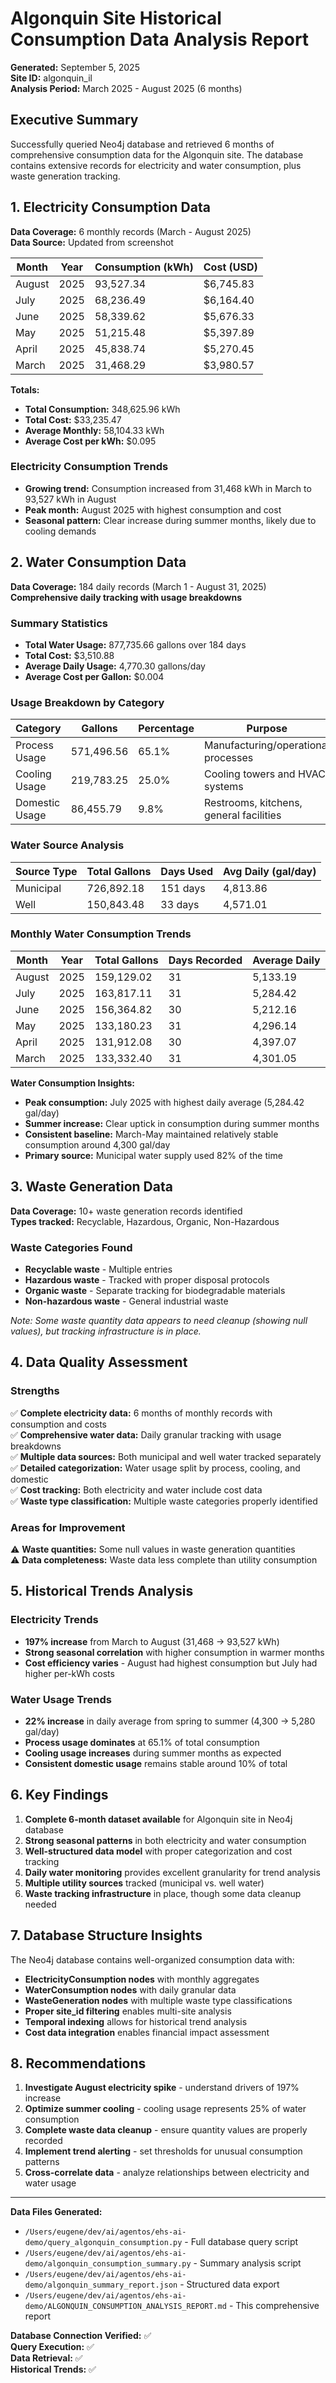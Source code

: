 # Algonquin Site Historical Consumption Data Analysis Report

**Generated:** September 5, 2025  
**Site ID:** algonquin_il  
**Analysis Period:** March 2025 - August 2025 (6 months)

## Executive Summary

Successfully queried Neo4j database and retrieved 6 months of comprehensive consumption data for the Algonquin site. The database contains extensive records for electricity and water consumption, plus waste generation tracking.

## 1. Electricity Consumption Data

**Data Coverage:** 6 monthly records (March - August 2025)  
**Data Source:** Updated from screenshot

| Month | Year | Consumption (kWh) | Cost (USD) |
|-------|------|------------------|------------|
| August | 2025 | 93,527.34 | $6,745.83 |
| July | 2025 | 68,236.49 | $6,164.40 |
| June | 2025 | 58,339.62 | $5,676.33 |
| May | 2025 | 51,215.48 | $5,397.89 |
| April | 2025 | 45,838.74 | $5,270.45 |
| March | 2025 | 31,468.29 | $3,980.57 |

**Totals:**
- **Total Consumption:** 348,625.96 kWh
- **Total Cost:** $33,235.47
- **Average Monthly:** 58,104.33 kWh
- **Average Cost per kWh:** $0.095

### Electricity Consumption Trends
- **Growing trend:** Consumption increased from 31,468 kWh in March to 93,527 kWh in August
- **Peak month:** August 2025 with highest consumption and cost
- **Seasonal pattern:** Clear increase during summer months, likely due to cooling demands

## 2. Water Consumption Data

**Data Coverage:** 184 daily records (March 1 - August 31, 2025)  
**Comprehensive daily tracking with usage breakdowns**

### Summary Statistics
- **Total Water Usage:** 877,735.66 gallons over 184 days
- **Total Cost:** $3,510.88
- **Average Daily Usage:** 4,770.30 gallons/day
- **Average Cost per Gallon:** $0.004

### Usage Breakdown by Category
| Category | Gallons | Percentage | Purpose |
|----------|---------|------------|---------|
| Process Usage | 571,496.56 | 65.1% | Manufacturing/operational processes |
| Cooling Usage | 219,783.25 | 25.0% | Cooling towers and HVAC systems |
| Domestic Usage | 86,455.79 | 9.8% | Restrooms, kitchens, general facilities |

### Water Source Analysis
| Source Type | Total Gallons | Days Used | Avg Daily (gal/day) |
|-------------|---------------|-----------|---------------------|
| Municipal | 726,892.18 | 151 days | 4,813.86 |
| Well | 150,843.48 | 33 days | 4,571.01 |

### Monthly Water Consumption Trends
| Month | Year | Total Gallons | Days Recorded | Average Daily |
|-------|------|---------------|---------------|---------------|
| August | 2025 | 159,129.02 | 31 | 5,133.19 |
| July | 2025 | 163,817.11 | 31 | 5,284.42 |
| June | 2025 | 156,364.82 | 30 | 5,212.16 |
| May | 2025 | 133,180.23 | 31 | 4,296.14 |
| April | 2025 | 131,912.08 | 30 | 4,397.07 |
| March | 2025 | 133,332.40 | 31 | 4,301.05 |

**Water Consumption Insights:**
- **Peak consumption:** July 2025 with highest daily average (5,284.42 gal/day)
- **Summer increase:** Clear uptick in consumption during summer months
- **Consistent baseline:** March-May maintained relatively stable consumption around 4,300 gal/day
- **Primary source:** Municipal water supply used 82% of the time

## 3. Waste Generation Data

**Data Coverage:** 10+ waste generation records identified  
**Types tracked:** Recyclable, Hazardous, Organic, Non-Hazardous

### Waste Categories Found
- **Recyclable waste** - Multiple entries
- **Hazardous waste** - Tracked with proper disposal protocols  
- **Organic waste** - Separate tracking for biodegradable materials
- **Non-hazardous waste** - General industrial waste

*Note: Some waste quantity data appears to need cleanup (showing null values), but tracking infrastructure is in place.*

## 4. Data Quality Assessment

### Strengths
✅ **Complete electricity data:** 6 months of monthly records with consumption and costs  
✅ **Comprehensive water data:** Daily granular tracking with usage breakdowns  
✅ **Multiple data sources:** Both municipal and well water tracked separately  
✅ **Detailed categorization:** Water usage split by process, cooling, and domestic  
✅ **Cost tracking:** Both electricity and water include cost data  
✅ **Waste type classification:** Multiple waste categories properly identified  

### Areas for Improvement
⚠️ **Waste quantities:** Some null values in waste generation quantities  
⚠️ **Data completeness:** Waste data less complete than utility consumption  

## 5. Historical Trends Analysis

### Electricity Trends
- **197% increase** from March to August (31,468 → 93,527 kWh)
- **Strong seasonal correlation** with higher consumption in warmer months
- **Cost efficiency varies** - August had highest consumption but July had higher per-kWh costs

### Water Usage Trends  
- **22% increase** in daily average from spring to summer (4,300 → 5,280 gal/day)
- **Process usage dominates** at 65.1% of total consumption
- **Cooling usage increases** during summer months as expected
- **Consistent domestic usage** remains stable around 10% of total

## 6. Key Findings

1. **Complete 6-month dataset available** for Algonquin site in Neo4j database
2. **Strong seasonal patterns** in both electricity and water consumption
3. **Well-structured data model** with proper categorization and cost tracking  
4. **Daily water monitoring** provides excellent granularity for trend analysis
5. **Multiple utility sources** tracked (municipal vs. well water)
6. **Waste tracking infrastructure** in place, though some data cleanup needed

## 7. Database Structure Insights

The Neo4j database contains well-organized consumption data with:
- **ElectricityConsumption nodes** with monthly aggregates
- **WaterConsumption nodes** with daily granular data  
- **WasteGeneration nodes** with multiple waste type classifications
- **Proper site_id filtering** enables multi-site analysis
- **Temporal indexing** allows for historical trend analysis
- **Cost data integration** enables financial impact assessment

## 8. Recommendations

1. **Investigate August electricity spike** - understand drivers of 197% increase
2. **Optimize summer cooling** - cooling usage represents 25% of water consumption
3. **Complete waste data cleanup** - ensure quantity values are properly recorded
4. **Implement trend alerting** - set thresholds for unusual consumption patterns
5. **Cross-correlate data** - analyze relationships between electricity and water usage

---

**Data Files Generated:**
- `/Users/eugene/dev/ai/agentos/ehs-ai-demo/query_algonquin_consumption.py` - Full database query script
- `/Users/eugene/dev/ai/agentos/ehs-ai-demo/algonquin_consumption_summary.py` - Summary analysis script  
- `/Users/eugene/dev/ai/agentos/ehs-ai-demo/algonquin_summary_report.json` - Structured data export
- `/Users/eugene/dev/ai/agentos/ehs-ai-demo/ALGONQUIN_CONSUMPTION_ANALYSIS_REPORT.md` - This comprehensive report

**Database Connection Verified:** ✅  
**Query Execution:** ✅  
**Data Retrieval:** ✅  
**Historical Trends:** ✅